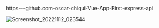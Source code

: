  https---github.com-oscar-chiqui-Vue-App-First-express-api
 
![Screenshot_20221112_023544](https://user-images.githubusercontent.com/60312580/201466207-c0de04b8-686d-4c6e-8490-28856613d0b1.png)

